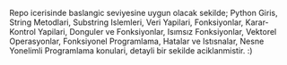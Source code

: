 Repo icerisinde baslangic seviyesine uygun olacak sekilde;
Python Giris, 
String Metodlari, 
Substring Islemleri, 
Veri Yapilari, 
Fonksiyonlar, 
Karar-Kontrol Yapilari, 
Donguler ve Fonksiyonlar, 
Isımsız Fonksiyonlar, 
Vektorel Operasyonlar, 
Fonksiyonel Programlama, 
Hatalar ve Istısnalar, 
Nesne Yonelimli Programlama konulari, detayli bir sekilde aciklanmistir. :)
